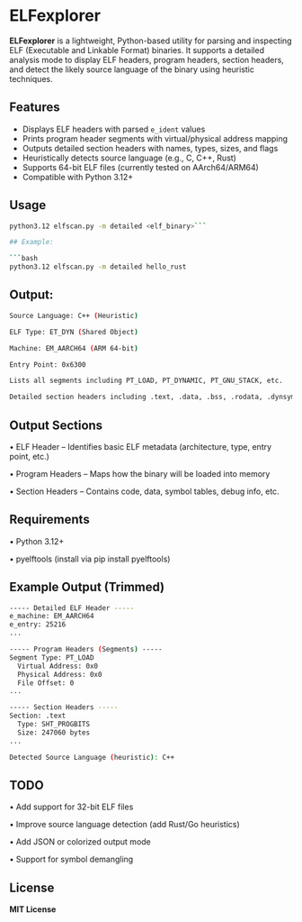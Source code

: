 # ELFexplorer

**ELFexplorer** is a lightweight, Python-based utility for parsing and inspecting ELF (Executable and Linkable Format) binaries. It supports a detailed analysis mode to display ELF headers, program headers, section headers, and detect the likely source language of the binary using heuristic techniques.

## Features

- Displays ELF headers with parsed `e_ident` values
- Prints program header segments with virtual/physical address mapping
- Outputs detailed section headers with names, types, sizes, and flags
- Heuristically detects source language (e.g., C, C++, Rust)
- Supports 64-bit ELF files (currently tested on AArch64/ARM64)
- Compatible with Python 3.12+

## Usage

```bash
python3.12 elfscan.py -m detailed <elf_binary>```

## Example:

```bash
python3.12 elfscan.py -m detailed hello_rust
```

## Output:

```bash
Source Language: C++ (Heuristic)

ELF Type: ET_DYN (Shared Object)

Machine: EM_AARCH64 (ARM 64-bit)

Entry Point: 0x6300

Lists all segments including PT_LOAD, PT_DYNAMIC, PT_GNU_STACK, etc.

Detailed section headers including .text, .data, .bss, .rodata, .dynsym, .debug_*, etc.
```


## Output Sections

• ELF Header – Identifies basic ELF metadata (architecture, type, entry point, etc.)

• Program Headers – Maps how the binary will be loaded into memory

• Section Headers – Contains code, data, symbol tables, debug info, etc.


## Requirements

• Python 3.12+

• pyelftools (install via pip install pyelftools)


## Example Output (Trimmed)

```bash
----- Detailed ELF Header -----
e_machine: EM_AARCH64
e_entry: 25216
...

----- Program Headers (Segments) -----
Segment Type: PT_LOAD
  Virtual Address: 0x0
  Physical Address: 0x0
  File Offset: 0
...

----- Section Headers -----
Section: .text
  Type: SHT_PROGBITS
  Size: 247060 bytes
...

Detected Source Language (heuristic): C++
```

## TODO

• Add support for 32-bit ELF files

• Improve source language detection (add Rust/Go heuristics)

• Add JSON or colorized output mode

• Support for symbol demangling


## License

**MIT License**
